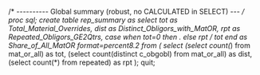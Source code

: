 /* ---------- Global summary (robust, no CALCULATED in SELECT) --- */
proc sql;
  create table rep_summary as
  select
    tot                                 as Total_Material_Overrides,
    dist                                as Distinct_Obligors_with_MatOR,
    rpt                                 as Repeated_Obligors_GE2Qtrs,
    case when tot=0 then .
         else rpt / tot end             as Share_of_All_MatOR format=percent8.2
  from (
    select
      (select count(*)                         from mat_or_all)                as tot,
      (select count(distinct c_obgobl)         from mat_or_all)                as dist,
      (select count(*)                         from repeated)                  as rpt
  );
quit;
